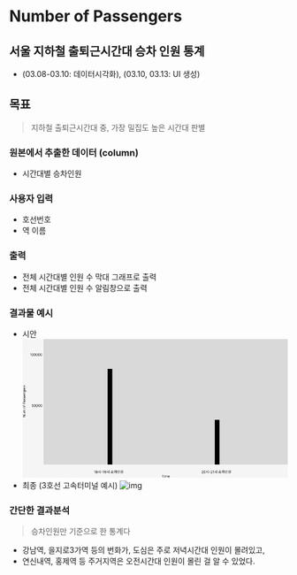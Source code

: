 # Number of Passengers
## 서울 지하철 출퇴근시간대 **승차 인원** 통계 
- (03.08-03.10: 데이터시각화), (03.10, 03.13: UI 생성)

## 목표 
> 지하철 출퇴근시간대 중, 가장 밀집도 높은 시간대 판별

### 원본에서 추출한 데이터 (column)
- 시간대별 승차인원

### 사용자 입력
- 호선번호
- 역 이름

### 출력
- 전체 시간대별 인원 수 막대 그래프로 출력
- 전체 시간대별 인원 수 알림창으로 출력

### 결과물 예시
- 시안
![img](Num%20of%20Passengers.png)
- 최종 (3호선 고속터미널 예시)
![img](result_bargraph.png)

### 간단한 결과분석
> 승차인원만 기준으로 한 통계다
- 강남역, 을지로3가역 등의 번화가, 도심은 주로 저녁시간대 인원이 몰려있고,
- 연신내역, 홍제역 등 주거지역은 오전시간대 인원이 몰린 걸 알 수 있었다.